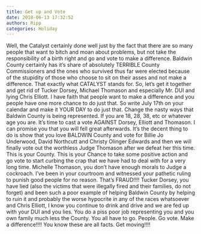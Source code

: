 ```yaml
---
title: Get up and Vote
date: 2018-06-13 17:32:52
authors: Ripp
categories: Holiday
---
```


 Well, the Catalyst certainly done well just by the fact that there are so many people that want to bitch and moan about problems, but not take the responsibility of a birth right and go and vote to make a difference. Baldwin County certainly has it’s share of absolutely TERRIBLE County Commissioners and the ones who survived thus far were elected because of the stupidity of those who choose to sit on their asses and not make a difference. That exactly what CATALYST stands for. So, let’s get it together and get rid of Tucker Dorsey, Michael Thomason and especially Mr. DUI and lying Chris Elliott. I have faith that people want to make a difference and you people have one more chance to do just that. So write July 17th on your calendar and make it YOUR DAY to do just that. Change the nasty ways that Baldwin County is being represented. If you are 18, 28, 38, etc or whatever age you are. It’s time to cast a vote AGAINST Dorsey, Elliott and Thomason. I can promise you that you will fell great afterwards. It’s the decent thing to do is show that you love BALDWIN County and vote for Billie Jo Underwood, David Northcutt and Christy Olinger Edwards and then we will finally vote out the worthless Judge Thomason after we defeat her this time. This is your County. This is your Chance to take some positive action and go vote to start curbing the crap that we have had to deal with for a very long time. Michelle Thomason, you don’t have enough morals to Judge a cockroach. I’ve been in your courtroom and witnessed your pathetic ruling to punish good people for no reason. That’s FRAUD!!!! Tucker Dorsey, you have lied (also the victims that were illegally fired and their families, do not forget) and been such a poor example of helping Baldwin County by helping to ruin it and probably the worse hypocrite in any of the races whatsoever and Chris Elliott, I know you continue to drink and drive and we are fed up with your DUI and you lies. You do a piss poor job representing you and you own  family much less the County. You all have to go. People. Go vote. Make a difference!!!!  You know these are all facts. Get moving!!!!